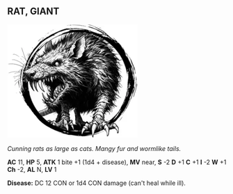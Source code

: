 ## RAT, GIANT

![](images/rat-giant.webp)

_Cunning rats as large as cats. Mangy fur and wormlike tails._

**AC** 11, **HP** 5, **ATK** 1 bite +1 (1d4 + disease), **MV** near, **S** -2 **D** +1 **C** +1 **I** -2 **W** +1 **Ch** -2, **AL** N, **LV** 1

**Disease:** DC 12 CON or 1d4 CON damage (can't heal while ill).

